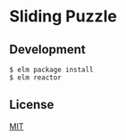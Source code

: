 # Sliding Puzzle

## Development

```shell
$ elm package install
$ elm reactor
```

## License

[MIT](http://moroshko.mit-license.org)
